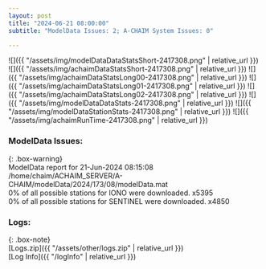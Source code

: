 ```yaml
---
layout: post
title: "2024-06-21 08:00:00"
subtitle: "ModelData Issues: 2; A-CHAIM System Issues: 0"

---
```


![]({{ "/assets/img/modelDataDataStatsShort-2417308.png" | relative_url }})
![]({{ "/assets/img/achaimDataStatsShort-2417308.png" | relative_url }})
![]({{ "/assets/img/achaimDataStatsLong00-2417308.png" | relative_url }})
![]({{ "/assets/img/achaimDataStatsLong01-2417308.png" | relative_url }})
![]({{ "/assets/img/achaimDataStatsLong02-2417308.png" | relative_url }})
![]({{ "/assets/img/modelDataDataStats-2417308.png" | relative_url }})
![]({{ "/assets/img/modelDataStationStats-2417308.png" | relative_url }})
![]({{ "/assets/img/achaimRunTime-2417308.png" | relative_url }})


### ModelData Issues:  
  
{: .box-warning}  
 ModelData report for 21-Jun-2024 08:15:08   
 /home/chaim/ACHAIM_SERVER/A-CHAIM/modelData/2024/173/08/modelData.mat   
 0% of all possible stations for IONO were downloaded. x5395   
 0% of all possible stations for SENTINEL were downloaded. x4850   
  


### Logs:  
  
{: .box-note}  
[Logs.zip]({{ "/assets/other/logs.zip" | relative_url }})  
[Log Info]({{ "/logInfo" | relative_url }})  
